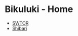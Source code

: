 ---
---
# Bikuluki - Home
<!-- Make sure to git config user.name && user.email -->

- [SWTOR](/swtor)
- [Shibari](/shibari)
